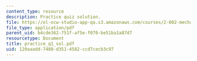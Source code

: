 ```yaml
---
content_type: resource
description: Practice quiz solution.
file: https://ol-ocw-studio-app-qa.s3.amazonaws.com/courses/2-002-mechanics-and-materials-ii-spring-2004/120aaadd7480d3514582ccd7cecb3c97_practice_q1_sol.pdf
file_type: application/pdf
parent_uid: b4cde362-751f-af5e-f070-be51ba1a87d7
resourcetype: Document
title: practice_q1_sol.pdf
uid: 120aaadd-7480-d351-4582-ccd7cecb3c97
---
```

